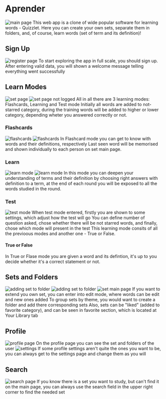 # Aprender
![main page](readme/index.png)
This web app is a clone of wide popular software for learning words - Quizzlet.
Here you can create your own sets, separate them in folders, and, of course, learn words (set of term and its definition)!


## Sign Up
![register page](readme/register.png)
To start exploring the app in full scale, you should sign up. After entering valid data,
you will shown a welcome message telling everything went successfully

## Learn Modes
![set page](readme/set.png)
![set page not logged](readme/set_main_page_not_signed.png)
All in all there are 3 learning modes: Flashcards, Learning and Test mode
Initially all words are added to not-starred category, during the training words will be 
added to higher or lower category, depending wheter you answered correctly or not.

### Flashcards
![flashcards](readme/flashcard.png)
![flashcards](readme/flashcard_flipped.png.png)
In Flashcard mode you can get to know with words and their definitions, respectively
Last seen word will be memorised and shown individually to each person on set main page.

### Learn
![learn mode](readme/learn_round.png)
![learn mode](readme/learn_wrong.png)
In this mode you can deepen your understanding of terms and their definition by choosing right answers with
definition to a term, at the end of each round you will be exposed to all the words studied in the round.

### Test
![test mode](readme/test.png)
When test mode entered, firstly you are shown to some settings, which adjust how the test will go
You can define number of question asked, chose whether there will be not starred words, and finally,
chose which mode will present in the test
This learning mode consits of all the previoous modes and another one - True or False.
#### True or False
In True or Flase mode you are given a word and its defintion, it's up to you decide whether it's a correct
statement or not.

## Sets and Folders
![adding set to folder](readme/set_to_folder.png)
![adding set to folder](readme/set_to_folder_from_folder.png)
![set main page](readme/set_main_page_not_signed.png)
If you want to extend you own set, you can enter into edit mode, where words can be edit and new ones added
To group sets by theme, you would want to create a folder and add there corresponding sets
Also, sets can be "liked" (added to favorite category), and can be seen in favorite section, which is located at Your Library tab

## Profile
![profile page](readme/profile.png)
On the profile page you can see the set and folders of the user
![settings](readme/profile_settings.png)
If some profile settings aren't quite the ones you want to be, you can always get to the settings page and change them
as you will

## Search
![search page](readme/search.png)
If you know there is a set you want to study, but can't find it on the main page, you can always use the search field in the upper right corner to find the needed set


